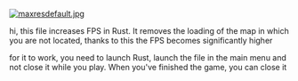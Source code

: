 [![maxresdefault.jpg](https://i.postimg.cc/JnF3KpGN/maxresdefault.jpg)](https://postimg.cc/ygFS8Xhx)

hi, this file increases FPS in Rust.
It removes the loading of the map in which you are not located, thanks to this the FPS becomes significantly higher

for it to work, you need to launch Rust, launch the file in the main menu and not close it while you play. When you've finished the game, you can close it
